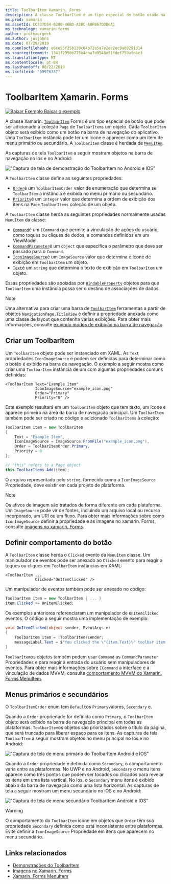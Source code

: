 ```yaml
---
title: ToolbarItem Xamarin. Forms
description: A classe ToolbarItem é um tipo especial de botão usado na barra de navegação de um aplicativo.
ms.prod: xamarin
ms.assetId: CC737D54-0280-46BD-A2BC-A0FB67DDD6A1
ms.technology: xamarin-forms
author: profexorgeek
ms.author: jusjohns
ms.date: 07/29/2019
ms.openlocfilehash: e6ce55f25b130c64b72a5a7e2ec2ec9a00291d14
ms.sourcegitcommit: 1341f2950b775a4daa7d0548a51fdef759afd6e3
ms.translationtype: MT
ms.contentlocale: pt-BR
ms.lasthandoff: 08/22/2019
ms.locfileid: "69976337"
---
```

# <a name="xamarinforms-toolbaritem"></a>ToolbarItem Xamarin. Forms

[![Baixar Exemplo](~/media/shared/download.png) Baixar o exemplo](https://docs.microsoft.com/samples/xamarin/xamarin-forms-samples/userinterface-toolbaritem/)

A classe Xamarin. [`ToolbarItem`](xref:Xamarin.Forms.ToolbarItem) Forms é um tipo especial de botão que pode ser adicionado à coleção `Page` de `ToolbarItems` um objeto. Cada `ToolbarItem` objeto será exibido como um botão na barra de navegação do aplicativo. Uma `ToolbarItem` instância pode ter um ícone e aparecer como um item de menu primário ou secundário. A `ToolbarItem` classe é herdada de [`MenuItem`](xref:Xamarin.Forms.MenuItem).

As capturas de tela `ToolbarItem` a seguir mostram objetos na barra de navegação no Ios e no Android:

!["Captura de tela de demonstração do ToolbarItem no Android e IOS"](toolbaritem-images/toolbaritem-device-screenshot.png "Captura de tela de demonstração do ToolbarItem no Android e Ios")

A `ToolbarItem` classe define as seguintes propriedades:

* [`Order`](xref:Xamarin.Forms.ToolbarItem.Order)é um `ToolbarItemOrder` valor de enumeração que determina se `ToolbarItem` a instância é exibida no menu primário ou secundário.
* [`Priority`](xref:Xamarin.Forms.ToolbarItem.Priority)é um `integer` valor que determina a ordem de exibição dos itens na `Page` `ToolbarItems` coleção de um objeto.

A `ToolbarItem` classe herda as seguintes propriedades normalmente usadas `MenuItem` da classe:

* [`Command`](xref:Xamarin.Forms.MenuItem.Command)é um `ICommand` que permite a vinculação de ações do usuário, como toques ou cliques de dedos, a comandos definidos em um ViewModel.
* [`CommandParameter`](xref:Xamarin.Forms.MenuItem.CommandParameter)é um `object` que especifica o parâmetro que deve ser passado para o `Command`.
* [`IconImageSource`](xref:Xamarin.Forms.MenuItem.IconImageSource)é um `ImageSource` valor que determina o ícone de exibição em `ToolbarItem` um objeto.
* [`Text`](xref:Xamarin.Forms.MenuItem.Text)é um `string` que determina o texto de exibição em `ToolbarItem` um objeto.

Essas propriedades são apoiadas por [`BindableProperty`](xref:Xamarin.Forms.BindableProperty) objetos para que `ToolbarItem` uma instância possa ser o destino de associações de dados.

> [!NOTE]
> Uma alternativa para criar uma barra de [`ToolbarItem`](xref:Xamarin.Forms.ToolbarItem) ferramentas a partir de objetos [`NavigationPage.TitleView`](xref:Xamarin.Forms.NavigationPage.TitleViewProperty) é definir a propriedade anexada como uma classe de layout que contenha várias exibições. Para obter mais informações, consulte [exibindo modos de exibição na barra de navegação](~/xamarin-forms/app-fundamentals/navigation/hierarchical.md#displaying-views-in-the-navigation-bar).

## <a name="create-a-toolbaritem"></a>Criar um ToolbarItem

Um `ToolbarItem` objeto pode ser instanciado em XAML. As `Text` propriedades `IconImageSource` e podem ser definidas para determinar como o botão é exibido na barra de navegação. O exemplo a seguir mostra como criar uma `ToolbarItem` instância de um com algumas propriedades comuns definidas:

```xaml
<ToolbarItem Text="Example Item"
             IconImageSource="example_icon.png"
             Order="Primary"
             Priority="0" />
```

Este exemplo resultará em um `ToolbarItem` objeto que tem texto, um ícone e aparece primeiro na área da barra de navegação principal. Um `ToolbarItem` também pode ser criado no código e adicionado `ToolbarItems` à coleção:

```csharp
ToolbarItem item = new ToolbarItem
{
    Text = "Example Item",
    IconImageSource = ImageSource.FromFile("example_icon.png"),
    Order = ToolbarItemOrder.Primary,
    Priority = 0
};

// "this" refers to a Page object
this.ToolbarItems.Add(item);
```

O arquivo representado pelo `string`, fornecido como a `IconImageSource` Propriedade, deve existir em cada projeto de plataforma.

> [!NOTE]
> Os ativos de imagem são tratados de forma diferente em cada plataforma. Um `ImageSource` pode vir de fontes, incluindo um arquivo local ou recurso incorporado, um URI ou um fluxo. Para obter mais informações sobre como `IconImageSource` definir a propriedade e as imagens no xamarin. Forms, consulte [imagens no xamarin. Forms](~/xamarin-forms/user-interface/images.md).

## <a name="define-button-behavior"></a>Definir comportamento do botão

A `ToolbarItem` classe herda o `Clicked` evento da `MenuItem` classe. Um manipulador de eventos pode ser anexado ao `Clicked` evento para reagir a toques ou cliques em `ToolbarItem` instâncias em XAML:

```xaml
<ToolbarItem ...
             Clicked="OnItemClicked" />
```

Um manipulador de eventos também pode ser anexado no código:

```csharp
ToolbarItem item = new ToolbarItem { ... }
item.Clicked += OnItemClicked;
```

Os exemplos anteriores referenciaram um manipulador de `OnItemClicked` eventos. O código a seguir mostra uma implementação de exemplo:

```csharp
void OnItemClicked(object sender, EventArgs e)
{
    ToolbarItem item = (ToolbarItem)sender;
    messageLabel.Text = $"You clicked the \"{item.Text}\" toolbar item.";
}
```

`ToolbarItem`os objetos também podem usar `Command` as `CommandParameter` Propriedades e para reagir à entrada do usuário sem manipuladores de eventos. Para obter mais informações sobre `ICommand` a interface e a vinculação de dados MVVM, consulte [comportamento MVVM do Xamarin. Forms MenuItem](~/xamarin-forms/user-interface/menuitem.md#define-menuitem-behavior-with-mvvm).

## <a name="primary-and-secondary-menus"></a>Menus primários e secundários

O `ToolbarItemOrder` enum tem `Default`os `Primary`valores, `Secondary` e.

Quando a `Order` propriedade for definida como `Primary`, o `ToolbarItem` objeto será exibido na barra de navegação principal em todas as plataformas. `ToolbarItem`os objetos são priorizados sobre o título da página, que será truncado para liberar espaço para os itens. As capturas de tela `ToolbarItem` a seguir mostram objetos no menu principal no Ios e no Android:

!["Captura de tela de menu primário do ToolbarItem Android e IOS"](toolbaritem-images/toolbaritem-primary-menu.png "Captura de tela do menu principal do ToolbarItem no Android e Ios")

Quando a `Order` propriedade é definida como `Secondary`, o comportamento varia entre as plataformas. No UWP e no Android, `Secondary` o menu itens aparece como três pontos que podem ser tocados ou clicados para revelar os itens em uma lista vertical. No Ios, o `Secondary` menu itens é exibido abaixo da barra de navegação como uma lista horizontal. As capturas de tela a seguir mostram um menu secundário no iOS e no Android:

!["Captura de tela de menu secundário ToolbarItem Android e IOS"](toolbaritem-images/toolbaritem-secondary-menu.png "Captura de tela de menu secundário ToolbarItem no Android e Ios")

> [!WARNING]
> O comportamento do `ToolbarItem` ícone em objetos que `Order` têm sua propriedade `Secondary` definida como está inconsistente entre plataformas. Evite definir a `IconImageSource` Propriedade em itens que aparecem no menu secundário.

## <a name="related-links"></a>Links relacionados

* [Demonstrações do ToolbarItem](https://docs.microsoft.com/samples/xamarin/xamarin-forms-samples/userinterface-toolbaritem/)
* [Imagens no Xamarin. Forms](~/xamarin-forms/user-interface/images.md)
* [Xamarin. Forms MenuItem](~/xamarin-forms/user-interface/menuitem.md)